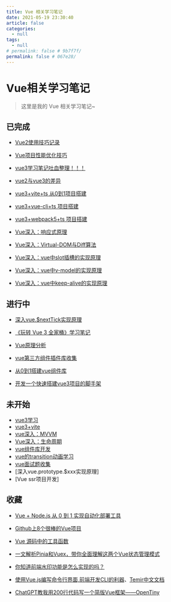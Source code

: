 ```yaml
---
title: Vue 相关学习笔记
date: 2021-05-19 23:30:40
article: false
categories: 
  - null
tags: 
  - null
# permalink: false # 9b7f7f/
permalink: false # 067e28/
---
```

# Vue相关学习笔记

> 这里是我的 Vue 相关学习笔记~


## 已完成

- [Vue2使用技巧记录](./log.html)
- [Vue项目性能优化技巧](./performance.html)
- [vue3学习笔记吐血整理！！！](./vue-diff.html)
- [vue2与vue3的差异](./vue-update.html)

- [vue3+vite+ts 从0到1项目搭建](./vue3-vite-admin.html)
- [vue3+vue-cli+ts 项目搭建](./vue3-cli-admin.html)
- [vue3+webpack5+ts 项目搭建](./vue3-webpack5-admin.html)

- [Vue深入：响应式原理](./proxy.html)
- [Vue深入：Virtual-DOM与Diff算法](./diff.html)
- [Vue深入：vue中slot插槽的实现原理](./slot.html)
- [Vue深入：vue中v-model的实现原理](./v-model.html)
- [Vue深入：vue中keep-alive的实现原理](./keep-alive.html)



## 进行中



- [深入vue.$nextTick实现原理](./next-tick.html)
- [《玩转 Vue 3 全家桶》学习笔记](./jike/)
- [Vue原理分析](./code.html)
- [vue第三方组件插件库收集](./plugins.html)

- [从0到1搭建vue组件库](./vue-design.html)
- [开发一个快速搭建vue3项目的脚手架](./vue3-cli-repo.html)





## 未开始

- [vue3学习](./vue-next.html)
- [vue3+vite](./vite.html)
- [vue深入：MVVM](./mvvm.html)
- [Vue深入：生命周期](./life-cycle.html)
- [vue组件库开发](./comps.html)
- [vue的transition动画学习](./transition.html)
- [vue面试题收集](./interview.html)
- [深入vue.prototype.$xxx实现原理]
- [Vue ssr项目开发]





## 收藏

- [Vue + Node.js 从 0 到 1 实现自动化部署工具](https://juejin.cn/post/7070921715492061214)
- [Github上8个很棒的Vue项目](https://mp.weixin.qq.com/s/m7UU1HaZDrUn3Ywbk4S1qw)
- [Vue 源码中的工具函数](https://segmentfault.com/a/1190000042073070)
- [一文解析Pinia和Vuex，带你全面理解这两个Vue状态管理模式](https://juejin.cn/post/7121209657678364685)
- [你知道前端水印功能是怎么实现的吗？](https://juejin.cn/post/7132620574198595597)
- [使用Vue.js编写命令行界面,前端开发CLI的利器](https://juejin.cn/post/7129665321127903246)、[Temir中文文档](https://github.com/webfansplz/temir/blob/main/README.zh-CN.md)

- [ChatGPT教我用200行代码写一个简版Vue框架——OpenTiny](https://mp.weixin.qq.com/s/M5p7TxRsnonvkYCZVYDrCA)
